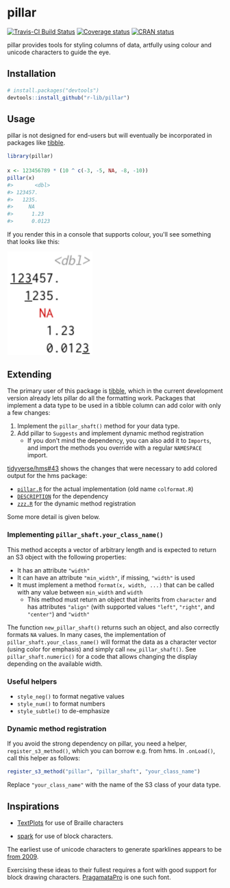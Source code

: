 
<!-- README.md is generated from README.Rmd. Please edit that file -->
pillar
======

[![Travis-CI Build Status](https://travis-ci.org/r-lib/pillar.svg?branch=master)](https://travis-ci.org/r-lib/pillar) [![Coverage status](https://codecov.io/gh/r-lib/pillar/branch/master/graph/badge.svg)](https://codecov.io/github/r-lib/pillar?branch=master) [![CRAN status](http://www.r-pkg.org/badges/version/pillar)](https://cran.r-project.org/package=pillar)

pillar provides tools for styling columns of data, artfully using colour and unicode characters to guide the eye.

Installation
------------

``` r
# install.packages("devtools")
devtools::install_github("r-lib/pillar")
```

Usage
-----

pillar is not designed for end-users but will eventually be incorporated in packages like [tibble](http://tibble.tidyverse.org).

``` r
library(pillar)

x <- 123456789 * (10 ^ c(-3, -5, NA, -8, -10))
pillar(x)
#>       <dbl>
#> 123457.    
#>   1235.    
#>     NA     
#>      1.23  
#>      0.0123
```

If you render this in a console that supports colour, you'll see something that looks like this:

<img src="man/figures/colours.png" width="200px" />

Extending
---------

The primary user of this package is [tibble](https://github.com/tidyverse/tibble), which in the current development version already lets pillar do all the formatting work. Packages that implement a data type to be used in a tibble column can add color with only a few changes:

1.  Implement the `pillar_shaft()` method for your data type.
2.  Add pillar to `Suggests` and implement dynamic method registration
    -   If you don't mind the dependency, you can also add it to `Imports`, and import the methods you override with a regular `NAMESPACE` import.

[tidyverse/hms\#43](https://github.com/tidyverse/hms/pull/43) shows the changes that were necessary to add colored output for the hms package:

-   [`pillar.R`](https://github.com/tidyverse/hms/pull/43/files#diff-a63dd6b1da682a8549d03475ac91cdcf) for the actual implementation (old name `colformat.R`)
-   [`DESCRIPTION`](https://github.com/tidyverse/hms/pull/43/files#diff-35ba4a2677442e210c23a00a5601aba3) for the dependency
-   [`zzz.R`](https://github.com/tidyverse/hms/pull/43/files#diff-e549505eb95036528ca3b125f62915a6) for the dynamic method registration

Some more detail is given below.

### Implementing `pillar_shaft.your_class_name()`

This method accepts a vector of arbitrary length and is expected to return an S3 object with the following properties:

-   It has an attribute `"width"`
-   It can have an attribute `"min_width"`, if missing, `"width"` is used
-   It must implement a method `format(x, width, ...)` that can be called with any value between `min_width` and `width`
    -   This method must return an object that inherits from `character` and has attributes `"align"` (with supported values `"left"`, `"right"`, and `"center"`) and `"width"`

The function `new_pillar_shaft()` returns such an object, and also correctly formats `NA` values. In many cases, the implementation of `pillar_shaft.your_class_name()` will format the data as a character vector (using color for emphasis) and simply call `new_pillar_shaft()`. See `pillar_shaft.numeric()` for a code that allows changing the display depending on the available width.

### Useful helpers

-   `style_neg()` to format negative values
-   `style_num()` to format numbers
-   `style_subtle()` to de-emphasize

### Dynamic method registration

If you avoid the strong dependency on pillar, you need a helper, `register_s3_method()`, which you can borrow e.g. from hms. In `.onLoad()`, call this helper as follows:

``` r
register_s3_method("pillar", "pillar_shaft", "your_class_name")
```

Replace `"your_class_name"` with the name of the S3 class of your data type.

Inspirations
------------

-   [TextPlots](https://github.com/sunetos/TextPlots.jl) for use of Braille characters

-   [spark](https://github.com/holman/spark) for use of block characters.

The earliest use of unicode characters to generate sparklines appears to be [from 2009](https://blog.jonudell.net/2009/01/13/fuel-prices-and-pageviews/).

Exercising these ideas to their fullest requires a font with good support for block drawing characters. [PragamataPro](https://www.fsd.it/shop/fonts/pragmatapro/) is one such font.
